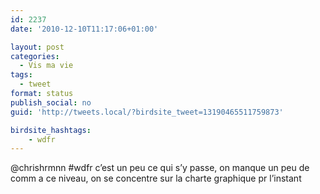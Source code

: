 ```yaml
---
id: 2237
date: '2010-12-10T11:17:06+01:00'

layout: post
categories:
  - Vis ma vie
tags:
  - tweet
format: status
publish_social: no
guid: 'http://tweets.local/?birdsite_tweet=13190465511759873'

birdsite_hashtags:
    - wdfr
---
```


@chrishrmnn #wdfr c’est un peu ce qui s’y passe, on manque un peu de comm a ce niveau, on se concentre sur la charte graphique pr l’instant